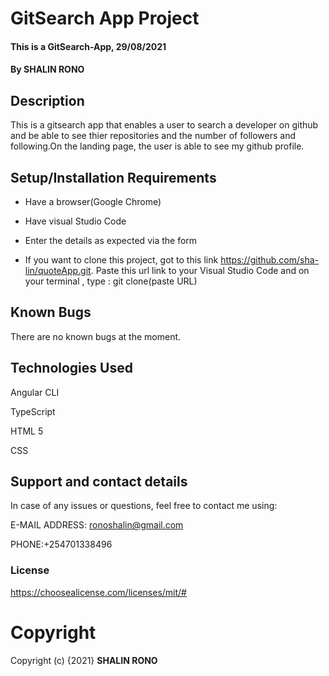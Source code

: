 # GitSearch App Project
#### This is a GitSearch-App, 29/08/2021
#### By **SHALIN RONO**
## Description
This is a gitsearch app that enables a user to search a developer on github and be able to see thier repositories and the number of followers and following.On the landing page, the user is able to see my github profile. 
## Setup/Installation Requirements
* Have a browser(Google Chrome)

* Have visual Studio Code

* Enter the details as expected via the form

* If you want to clone this project, got to this link https://github.com/sha-lin/quoteApp.git. Paste this url link to your Visual Studio Code and on your terminal , type : git clone(paste URL)


## Known Bugs
There are no known bugs at the moment.
## Technologies Used
Angular CLI

TypeScript

HTML 5

CSS

## Support and contact details
In case of any issues or questions, feel free to contact me using: 

E-MAIL ADDRESS: ronoshalin@gmail.com

PHONE:+254701338496
### **License**
https://choosealicense.com/licenses/mit/#

# **Copyright**
Copyright (c) {2021} **SHALIN RONO**
